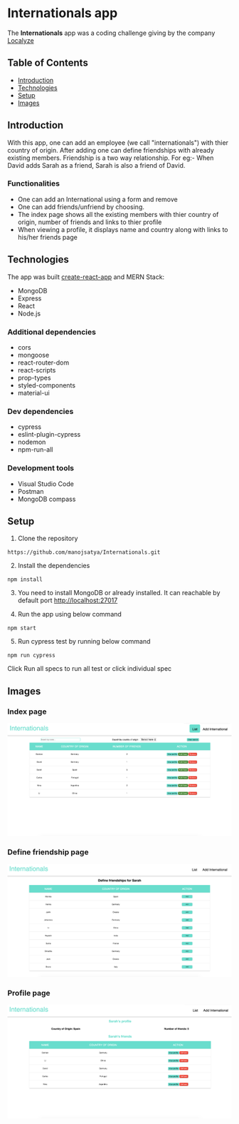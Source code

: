 # Internationals app

The **Internationals** app was a coding challenge giving by the company [Localyze](https://www.localyze.de/)

## Table of Contents

- [Introduction](#introduction)
- [Technologies](#technologies)
- [Setup](#setup)
- [Images](#images)

## Introduction

With this app, one can add an employee (we call "internationals") with thier country of origin. After adding one can define friendships with already existing members. Friendship is a two way relationship. For eg:- When David adds Sarah as a friend, Sarah is also a friend of David.

### Functionalities

- One can add an International using a form and remove
- One can add friends/unfriend by choosing.
- The index page shows all the existing members with thier country of origin, number of friends and links to thier profile
- When viewing a profile, it displays name and country along with links to his/her friends page

## Technologies

The app was built [create-react-app](https://create-react-app.dev/) and MERN Stack:

- MongoDB
- Express
- React
- Node.js

### Additional dependencies

- cors
- mongoose
- react-router-dom
- react-scripts
- prop-types
- styled-components
- material-ui

### Dev dependencies

- cypress
- eslint-plugin-cypress
- nodemon
- npm-run-all

### Development tools

- Visual Studio Code
- Postman
- MongoDB compass

## Setup

1. Clone the repository

```
https://github.com/manojsatya/Internationals.git
```

2. Install the dependencies

```
npm install
```

3. You need to install MongoDB or already installed. It can reachable by default port [http://localhost:27017](http://localhost:27017)

4. Run the app using below command

```
npm start
```

5. Run cypress test by running below command

```
npm run cypress
```

Click Run all specs to run all test or click individual spec

## Images

### Index page

<img src="./public/Internationals_screenshot.png">

### Define friendship page

<img src="./public/Define_friend.png">

### Profile page

<img src="./public/Profile_page.png">
